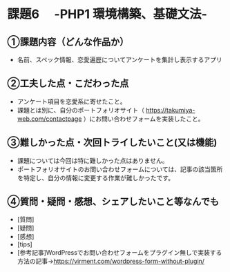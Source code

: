 # 課題6　 -PHP1 環境構築、基礎文法-

## ①課題内容（どんな作品か）
- 名前、スペック情報、恋愛遍歴についてアンケートを集計し表示するアプリ

## ②工夫した点・こだわった点
- アンケート項目を恋愛系に寄せたこと。
- 課題とは別に、自分のポートフォリオサイト（ https://takumiya-web.com/contactpage ）にお問い合わせフォームを実装したこと。

## ③難しかった点・次回トライしたいこと(又は機能)
- 課題については今回は特に難しかった点はありません。
- ポートフォリオサイトのお問い合わせフォームについては、記事の該当箇所を特定し、自分の情報に変更する作業が難しかったです。

## ④質問・疑問・感想、シェアしたいこと等なんでも
- [質問]
- [疑問]
- [感想]
- [tips]
- [参考記事]WordPressでお問い合わせフォームをプラグイン無しで実装する方法の記事→https://virment.com/wordpress-form-without-plugin/
